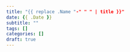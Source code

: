 ```yaml
---
title: "{{ replace .Name "-" " " | title }}"
date: {{ .Date }}
subtitle: ""
tags: []
categories: []
draft: true
---
```



